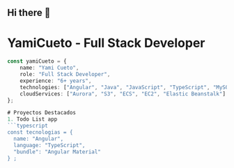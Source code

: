 ## Hi there 👋

# YamiCueto - Full Stack Developer

```typescript
const yamiCueto = {
    name: "Yami Cueto",
    role: "Full Stack Developer",
    experience: "6+ years",
    technologies: ["Angular", "Java", "JavaScript", "TypeScript", "MySQL", "SQL Server", "PostgreSQL", "AWS"],
    cloudServices: ["Aurora", "S3", "ECS", "EC2", "Elastic Beanstalk"]
};

# Proyectos Destacados
1. Todo List app
```typescript
const tecnologias = {
  name: "Angular",
  language: "TypeScript",
  "bundle": "Angular Material"
} ;

